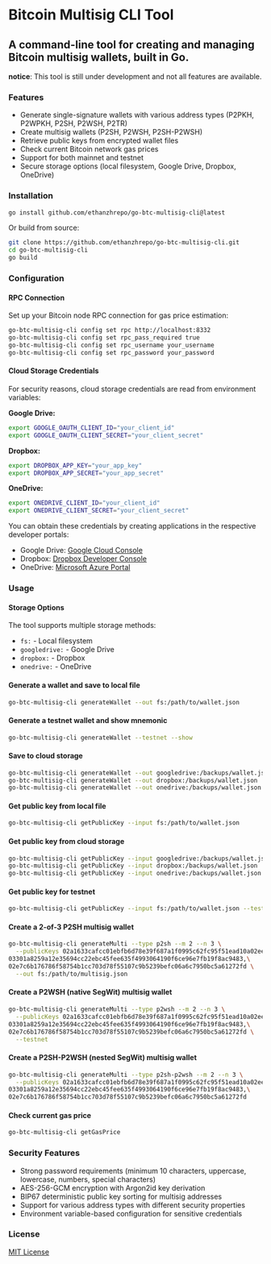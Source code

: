 # Bitcoin Multisig CLI Tool
## A command-line tool for creating and managing Bitcoin multisig wallets, built in Go.

**notice**: This tool is still under development and not all features are available.   

### Features
- Generate single-signature wallets with various address types (P2PKH, P2WPKH, P2SH, P2WSH, P2TR)
- Create multisig wallets (P2SH, P2WSH, P2SH-P2WSH)
- Retrieve public keys from encrypted wallet files
- Check current Bitcoin network gas prices
- Support for both mainnet and testnet
- Secure storage options (local filesystem, Google Drive, Dropbox, OneDrive)

### Installation

```bash
go install github.com/ethanzhrepo/go-btc-multisig-cli@latest
```

Or build from source:

```bash
git clone https://github.com/ethanzhrepo/go-btc-multisig-cli.git
cd go-btc-multisig-cli
go build
```

### Configuration

#### RPC Connection

Set up your Bitcoin node RPC connection for gas price estimation:

```bash
go-btc-multisig-cli config set rpc http://localhost:8332
go-btc-multisig-cli config set rpc_pass_required true
go-btc-multisig-cli config set rpc_username your_username
go-btc-multisig-cli config set rpc_password your_password
```

#### Cloud Storage Credentials

For security reasons, cloud storage credentials are read from environment variables:

**Google Drive:**
```bash
export GOOGLE_OAUTH_CLIENT_ID="your_client_id"
export GOOGLE_OAUTH_CLIENT_SECRET="your_client_secret"
```

**Dropbox:**
```bash
export DROPBOX_APP_KEY="your_app_key"
export DROPBOX_APP_SECRET="your_app_secret"
```

**OneDrive:**
```bash
export ONEDRIVE_CLIENT_ID="your_client_id"
export ONEDRIVE_CLIENT_SECRET="your_client_secret"
```

You can obtain these credentials by creating applications in the respective developer portals:
- Google Drive: [Google Cloud Console](https://console.cloud.google.com/)
- Dropbox: [Dropbox Developer Console](https://www.dropbox.com/developers)
- OneDrive: [Microsoft Azure Portal](https://portal.azure.com/)

### Usage

#### Storage Options

The tool supports multiple storage methods:

- `fs:` - Local filesystem
- `googledrive:` - Google Drive
- `dropbox:` - Dropbox
- `onedrive:` - OneDrive

#### Generate a wallet and save to local file
```bash
go-btc-multisig-cli generateWallet --out fs:/path/to/wallet.json
```

#### Generate a testnet wallet and show mnemonic
```bash
go-btc-multisig-cli generateWallet --testnet --show
```

#### Save to cloud storage
```bash
go-btc-multisig-cli generateWallet --out googledrive:/backups/wallet.json
go-btc-multisig-cli generateWallet --out dropbox:/backups/wallet.json
go-btc-multisig-cli generateWallet --out onedrive:/backups/wallet.json
```

#### Get public key from local file
```bash
go-btc-multisig-cli getPublicKey --input fs:/path/to/wallet.json
```

#### Get public key from cloud storage
```bash
go-btc-multisig-cli getPublicKey --input googledrive:/backups/wallet.json
go-btc-multisig-cli getPublicKey --input dropbox:/backups/wallet.json
go-btc-multisig-cli getPublicKey --input onedrive:/backups/wallet.json
```

#### Get public key for testnet
```bash
go-btc-multisig-cli getPublicKey --input fs:/path/to/wallet.json --testnet
```

#### Create a 2-of-3 P2SH multisig wallet
```bash
go-btc-multisig-cli generateMulti --type p2sh --m 2 --n 3 \
  --publicKeys 02a1633cafcc01ebfb6d78e39f687a1f0995c62fc95f51ead10a02ee0be551b5dc,\
03301a8259a12e35694cc22ebc45fee635f4993064190f6ce96e7fb19f8ac9483,\
02e7c6b176786f58754b1cc703d78f55107c9b5239befc06a6c7950bc5a61272fd \
  --out fs:/path/to/multisig.json
```

#### Create a P2WSH (native SegWit) multisig wallet
```bash
go-btc-multisig-cli generateMulti --type p2wsh --m 2 --n 3 \
  --publicKeys 02a1633cafcc01ebfb6d78e39f687a1f0995c62fc95f51ead10a02ee0be551b5dc,\
03301a8259a12e35694cc22ebc45fee635f4993064190f6ce96e7fb19f8ac9483,\
02e7c6b176786f58754b1cc703d78f55107c9b5239befc06a6c7950bc5a61272fd \
  --testnet
```

#### Create a P2SH-P2WSH (nested SegWit) multisig wallet
```bash
go-btc-multisig-cli generateMulti --type p2sh-p2wsh --m 2 --n 3 \
  --publicKeys 02a1633cafcc01ebfb6d78e39f687a1f0995c62fc95f51ead10a02ee0be551b5dc,\
03301a8259a12e35694cc22ebc45fee635f4993064190f6ce96e7fb19f8ac9483,\
02e7c6b176786f58754b1cc703d78f55107c9b5239befc06a6c7950bc5a61272fd
```

#### Check current gas price
```bash
go-btc-multisig-cli getGasPrice
```

### Security Features

- Strong password requirements (minimum 10 characters, uppercase, lowercase, numbers, special characters)
- AES-256-GCM encryption with Argon2id key derivation
- BIP67 deterministic public key sorting for multisig addresses
- Support for various address types with different security properties
- Environment variable-based configuration for sensitive credentials

### License

[MIT License](LICENSE)
